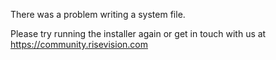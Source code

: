 There was a problem writing a system file.

Please try running the installer again or get in touch with us at https://community.risevision.com
